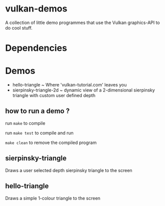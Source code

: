 # vulkan-demos
A collection of little demo programmes that use the Vulkan graphics-API to do cool stuff.

# Dependencies

# Demos
- hello-triangle            ~ Where 'vulkan-tutorial.com' leaves you
- sierpinsky-triangle-2d    ~ dynamic view of a 2-dimensional sierpinsky triangle with custom user defined depth

## how to run a demo ?
run `make` to compile

run `make test` to compile and run

`make clean` to remove the compiled program

## sierpinsky-triangle
Draws a user selected depth sierpinsky triangle to the screen

## hello-triangle
Draws a simple 1-colour triangle to the screen
